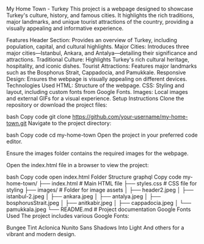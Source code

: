 My Home Town - Turkey
This project is a webpage designed to showcase Turkey's culture, history, and famous cities. It highlights the rich traditions, major landmarks, and unique tourist attractions of the country, providing a visually appealing and informative experience.

Features
Header Section: Provides an overview of Turkey, including population, capital, and cultural highlights.
Major Cities: Introduces three major cities—Istanbul, Ankara, and Antalya—detailing their significance and attractions.
Traditional Culture: Highlights Turkey's rich cultural heritage, hospitality, and iconic dishes.
Tourist Attractions: Features major landmarks such as the Bosphorus Strait, Cappadocia, and Pamukkale.
Responsive Design: Ensures the webpage is visually appealing on different devices.
Technologies Used
HTML: Structure of the webpage.
CSS: Styling and layout, including custom fonts from Google Fonts.
Images: Local images and external GIFs for a visual experience.
Setup Instructions
Clone the repository or download the project files:

bash
Copy code
git clone https://github.com/your-username/my-home-town.git
Navigate to the project directory:

bash
Copy code
cd my-home-town
Open the project in your preferred code editor.

Ensure the images folder contains the required images for the webpage.

Open the index.html file in a browser to view the project:

bash
Copy code
open index.html
Folder Structure
graphql
Copy code
my-home-town/
├── index.html          # Main HTML file
├── styles.css          # CSS file for styling
├── images/             # Folder for image assets
│   ├── header2.jpeg
│   ├── istanbul-2.jpeg
│   ├── ankara.jpeg
│   ├── antalya.jpeg
│   ├── bosphorusStrait.jpeg
│   ├── anitkabir.jpeg
│   ├── cappadocia.jpeg
│   └── pamukkala.jpeg
└── README.md           # Project documentation
Google Fonts Used
The project includes various Google Fonts:

Bungee Tint
Aclonica
Nunito Sans
Shadows Into Light
And others for a vibrant and modern design.
